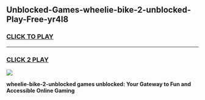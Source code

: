 
## Unblocked-Games-wheelie-bike-2-unblocked-Play-Free-yr4l8
<h3>
<a href="https://premium76.site?title=wheelie-bike-2-unblocked&ref=23A">CLICK TO PLAY</a></h3>
<hr>

<h3>
<a href="https://premium76.site?title=wheelie-bike-2-unblocked&ref=23A">CLICK 2 PLAY</a>
  
</h3>

<a href="https://premium76.site?title=wheelie-bike-2-unblocked&ref=23A"><img src="https://clearcache.store/games.png"></a>


**wheelie-bike-2-unblocked games unblocked: Your Gateway to Fun and Accessible Online Gaming**
